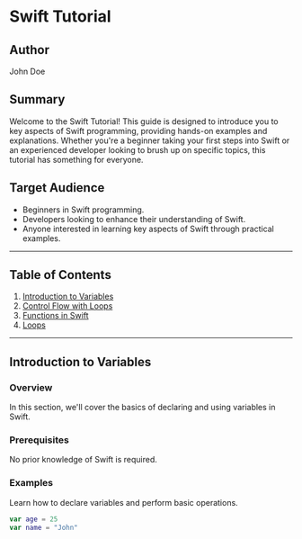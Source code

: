 # Swift Tutorial

## Author
John Doe

## Summary
Welcome to the Swift Tutorial! This guide is designed to introduce you to key aspects of Swift programming, providing hands-on examples and explanations. Whether you're a beginner taking your first steps into Swift or an experienced developer looking to brush up on specific topics, this tutorial has something for everyone.

## Target Audience
- Beginners in Swift programming.
- Developers looking to enhance their understanding of Swift.
- Anyone interested in learning key aspects of Swift through practical examples.

---

## Table of Contents

1. [Introduction to Variables](#introduction-to-variables)
2. [Control Flow with Loops](#control-flow-with-loops)
3. [Functions in Swift](FunctionsInSwift.md)
4. [Loops](ControlFlowWithLoops.md)
---

## Introduction to Variables

### Overview
In this section, we'll cover the basics of declaring and using variables in Swift.

### Prerequisites
No prior knowledge of Swift is required.

### Examples
Learn how to declare variables and perform basic operations.

```swift
var age = 25
var name = "John"



